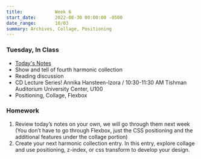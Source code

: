 ```yaml
---
title:            Week 6
start_date:       2022-08-30 00:00:00 -0500
date_range:       10/03
summary: Archives, Collage, Positioning
---
```


### Tuesday, In Class

- [Today's Notes](https://paper.dropbox.com/doc/Core-1-Interaction-Week-6-Notes-Structure--CBGCG7adsnTrHGoRgz4FCtN8AQ-e40Wu2hiIujzTp3Bg7REp)
- Show and tell of fourth harmonic collection
- Reading discussion
- CD Lecture Series! Annika Hansteen-Izora / 10:30-11:30 AM
Tishman Auditorium University Center, U100
- Positioning, Collage, Flexbox


### Homework
1. Review today&rsquo;s notes on your own, we will go through them next week (You don&rsquo;t have to go through Flexbox, just the CSS positioning and the additional features under the collage portion)
2. Create your next harmonic collection entry. In this entry, explore collage and use positioning, z-index, or css transform to develop your design.

